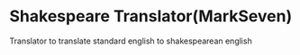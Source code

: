 # Shakespeare Translator(MarkSeven)

Translator to translate standard english to shakespearean english

